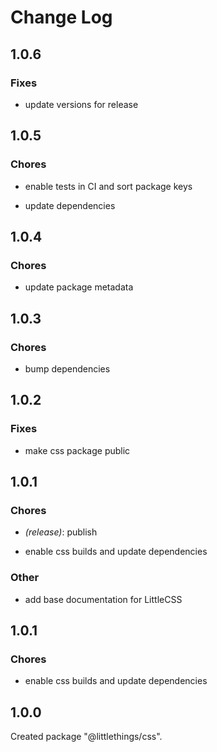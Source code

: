 # Change Log

## 1.0.6

### Fixes

-   update versions for release

## 1.0.5

### Chores

-   enable tests in CI and sort package keys

-   update dependencies

## 1.0.4

### Chores

-   update package metadata

## 1.0.3

### Chores

-   bump dependencies

## 1.0.2

### Fixes

-   make css package public

## 1.0.1

### Chores

-   _(release)_: publish

-   enable css builds and update dependencies

### Other

-   add base documentation for LittleCSS

## 1.0.1

### Chores

-   enable css builds and update dependencies

## 1.0.0

Created package "@littlethings/css".
